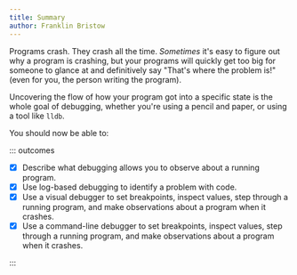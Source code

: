 ```yaml
---
title: Summary
author: Franklin Bristow
---
```


Programs crash. They crash all the time. *Sometimes* it's easy to figure out
why a program is crashing, but your programs will quickly get too big for 
someone to glance at and definitively say "That's where the problem is!" (even
for you, the person writing the program).

Uncovering the flow of how your program got into a specific state is the whole
goal of debugging, whether you're using a pencil and paper, or using a tool
like `lldb`.

You should now be able to:

::: outcomes

* [X] Describe what debugging allows you to observe about a running program.
* [X] Use log-based debugging to identify a problem with code.
* [X] Use a visual debugger to set breakpoints, inspect values, step through a
  running program, and make observations about a program when it crashes.
* [X] Use a command-line debugger to set breakpoints, inspect values, step
  through a running program, and make observations about a program when it
  crashes.

:::


